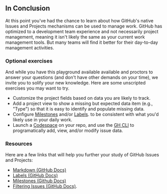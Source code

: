 ## In Conclusion

At this point you've had the chance to learn about how GitHub's native Issues and Projects mechanisms can be used to manage work. GitHub has optimized to a development team experience and not necessarily project management, meaning it isn't likely the same as your current work management tools. But many teams will find it better for their day-to-day management activities.

### Optional exercises
And while you have this playground available available and proctors to answer your questions (and don't have other demands on your time), we invite you to solify your new knowledge.  Here are some unscripted exercises you may want to try.

- Customize the project fields based on data you are likely to track.
- Add a project view to show a missing but expected data item (e.g., "Type") so that it is easy to identify and populate missing data.
- Configure [Milestones](https://docs.github.com/en/issues/using-labels-and-milestones-to-track-work/about-milestones) and/or [Labels](https://docs.github.com/en/issues/using-labels-and-milestones-to-track-work/managing-labels). to be consistent with what you'd likely use in your daily work.
- Launch a [Codespace](https://docs.github.com/en/codespaces/about-codespaces/what-are-codespaces) on your repo, and use the [GH CLI](https://cli.github.com/manual/index) to programatically add, view, and/or modify issue data.

### Resources
Here are a few links that will help you further your study of GitHub Issues and Projects:
- [Markdown (GitHub Docs)](https://docs.github.com/en/get-started/writing-on-github/getting-started-with-writing-and-formatting-on-github)
- [Labels (GitHub Docs)](https://docs.github.com/en/issues/using-labels-and-milestones-to-track-work/managing-labels)
- [Milestones (Github Docs)](https://docs.github.com/en/issues/using-labels-and-milestones-to-track-work/about-milestones)
- [Filtering Issues (GitHub Docs)](https://docs.github.com/en/issues/tracking-your-work-with-issues/using-issues/filtering-and-searching-issues-and-pull-requests).


